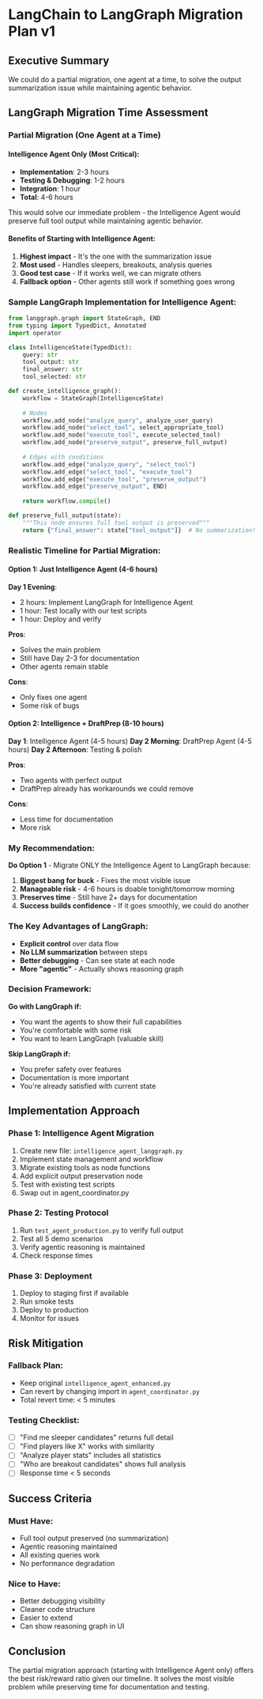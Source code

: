 # LangChain to LangGraph Migration Plan v1

## Executive Summary
We could do a partial migration, one agent at a time, to solve the output summarization issue while maintaining agentic behavior.

## LangGraph Migration Time Assessment

### Partial Migration (One Agent at a Time)

#### Intelligence Agent Only (Most Critical):
- **Implementation**: 2-3 hours
- **Testing & Debugging**: 1-2 hours
- **Integration**: 1 hour
- **Total**: 4-6 hours

This would solve our immediate problem - the Intelligence Agent would preserve full tool output while maintaining agentic behavior.

#### Benefits of Starting with Intelligence Agent:
1. **Highest impact** - It's the one with the summarization issue
2. **Most used** - Handles sleepers, breakouts, analysis queries
3. **Good test case** - If it works well, we can migrate others
4. **Fallback option** - Other agents still work if something goes wrong

### Sample LangGraph Implementation for Intelligence Agent:

```python
from langgraph.graph import StateGraph, END
from typing import TypedDict, Annotated
import operator

class IntelligenceState(TypedDict):
    query: str
    tool_output: str
    final_answer: str
    tool_selected: str

def create_intelligence_graph():
    workflow = StateGraph(IntelligenceState)
    
    # Nodes
    workflow.add_node("analyze_query", analyze_user_query)
    workflow.add_node("select_tool", select_appropriate_tool)
    workflow.add_node("execute_tool", execute_selected_tool)
    workflow.add_node("preserve_output", preserve_full_output)
    
    # Edges with conditions
    workflow.add_edge("analyze_query", "select_tool")
    workflow.add_edge("select_tool", "execute_tool")
    workflow.add_edge("execute_tool", "preserve_output")
    workflow.add_edge("preserve_output", END)
    
    return workflow.compile()

def preserve_full_output(state):
    """This node ensures full tool output is preserved"""
    return {"final_answer": state["tool_output"]}  # No summarization!
```

### Realistic Timeline for Partial Migration:

#### Option 1: Just Intelligence Agent (4-6 hours)
**Day 1 Evening**: 
- 2 hours: Implement LangGraph for Intelligence Agent
- 1 hour: Test locally with our test scripts
- 1 hour: Deploy and verify

**Pros**: 
- Solves the main problem
- Still have Day 2-3 for documentation
- Other agents remain stable

**Cons**: 
- Only fixes one agent
- Some risk of bugs

#### Option 2: Intelligence + DraftPrep (8-10 hours)
**Day 1**: Intelligence Agent (4-5 hours)
**Day 2 Morning**: DraftPrep Agent (4-5 hours)
**Day 2 Afternoon**: Testing & polish

**Pros**: 
- Two agents with perfect output
- DraftPrep already has workarounds we could remove

**Cons**: 
- Less time for documentation
- More risk

### My Recommendation:

**Do Option 1** - Migrate ONLY the Intelligence Agent to LangGraph because:

1. **Biggest bang for buck** - Fixes the most visible issue
2. **Manageable risk** - 4-6 hours is doable tonight/tomorrow morning
3. **Preserves time** - Still have 2+ days for documentation
4. **Success builds confidence** - If it goes smoothly, we could do another

### The Key Advantages of LangGraph:
- **Explicit control** over data flow
- **No LLM summarization** between steps
- **Better debugging** - Can see state at each node
- **More "agentic"** - Actually shows reasoning graph

### Decision Framework:

**Go with LangGraph if:**
- You want the agents to show their full capabilities
- You're comfortable with some risk
- You want to learn LangGraph (valuable skill)

**Skip LangGraph if:**
- You prefer safety over features
- Documentation is more important
- You're already satisfied with current state

## Implementation Approach

### Phase 1: Intelligence Agent Migration
1. Create new file: `intelligence_agent_langgraph.py`
2. Implement state management and workflow
3. Migrate existing tools as node functions
4. Add explicit output preservation node
5. Test with existing test scripts
6. Swap out in agent_coordinator.py

### Phase 2: Testing Protocol
1. Run `test_agent_production.py` to verify full output
2. Test all 5 demo scenarios
3. Verify agentic reasoning is maintained
4. Check response times

### Phase 3: Deployment
1. Deploy to staging first if available
2. Run smoke tests
3. Deploy to production
4. Monitor for issues

## Risk Mitigation

### Fallback Plan:
- Keep original `intelligence_agent_enhanced.py` 
- Can revert by changing import in `agent_coordinator.py`
- Total revert time: < 5 minutes

### Testing Checklist:
- [ ] "Find me sleeper candidates" returns full detail
- [ ] "Find players like X" works with similarity
- [ ] "Analyze player stats" includes all statistics
- [ ] "Who are breakout candidates" shows full analysis
- [ ] Response time < 5 seconds

## Success Criteria

### Must Have:
- Full tool output preserved (no summarization)
- Agentic reasoning maintained
- All existing queries work
- No performance degradation

### Nice to Have:
- Better debugging visibility
- Cleaner code structure
- Easier to extend
- Can show reasoning graph in UI

## Conclusion

The partial migration approach (starting with Intelligence Agent only) offers the best risk/reward ratio given our timeline. It solves the most visible problem while preserving time for documentation and testing.